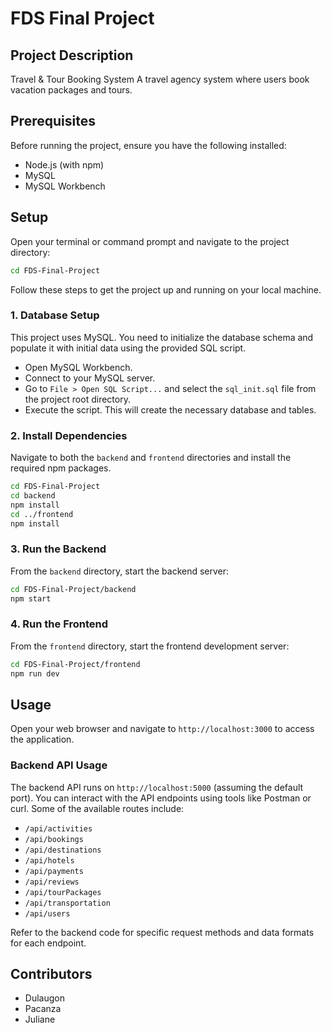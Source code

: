 # FDS Final Project

## Project Description

Travel & Tour Booking System
A travel agency system where users book vacation packages and tours.


## Prerequisites

Before running the project, ensure you have the following installed:

-   Node.js (with npm)
-   MySQL
-   MySQL Workbench

## Setup

Open your terminal or command prompt and navigate to the project directory:

```bash
cd FDS-Final-Project
```

Follow these steps to get the project up and running on your local machine.

### 1. Database Setup

This project uses MySQL. You need to initialize the database schema and populate it with initial data using the provided SQL script.

-   Open MySQL Workbench.
-   Connect to your MySQL server.
-   Go to `File > Open SQL Script...` and select the `sql_init.sql` file from the project root directory.
-   Execute the script. This will create the necessary database and tables.

### 2. Install Dependencies

Navigate to both the `backend` and `frontend` directories and install the required npm packages.

```bash
cd FDS-Final-Project
cd backend
npm install
cd ../frontend
npm install
```

### 3. Run the Backend

From the `backend` directory, start the backend server:

```bash
cd FDS-Final-Project/backend
npm start
```

### 4. Run the Frontend

From the `frontend` directory, start the frontend development server:

```bash
cd FDS-Final-Project/frontend
npm run dev
```

## Usage

Open your web browser and navigate to `http://localhost:3000` to access the application.

### Backend API Usage

The backend API runs on `http://localhost:5000` (assuming the default port). You can interact with the API endpoints using tools like Postman or curl. Some of the available routes include:

-   `/api/activities`
-   `/api/bookings`
-   `/api/destinations`
-   `/api/hotels`
-   `/api/payments`
-   `/api/reviews`
-   `/api/tourPackages`
-   `/api/transportation`
-   `/api/users`

Refer to the backend code for specific request methods and data formats for each endpoint.

## Contributors

-   Dulaugon
-   Pacanza
-   Juliane
